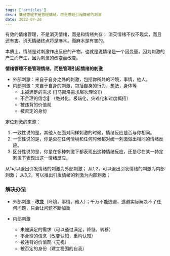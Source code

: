 ```yaml
---
tags: ['articles']
desc: 情绪管理不是管理情绪，而是管理引起情绪的刺激
date: 2022-07-28
---
```


有效的情绪管理，不是消灭情绪，而是和情绪共存；
消灭情绪不仅不现实，而且还有害。消灭情绪终点将是麻木。而麻木是有害的。


本质上，情绪是对刺激作出反应的产物，也就是说情绪是一个因变量，因为刺激的产生而产生，因为刺激的改变而改变。


**情绪管理不是管理情绪，而是管理引起情绪的刺激**

* 外部刺激：来自于自身之外的刺激，包括你所处的环境，事情，他人。
* 内部刺激：来自于自身的刺激，包括自身的行为，想法，身体等
	* 未被满足的需求 ([[马斯洛需求层次理论]])
	* 不合理的信念🔴 （绝对化，极端化，灾难化和过度概括）
	* 被违背的价值观
	* 被否定的身份

定位刺激的来源：
1. 一致性说的是，其他人在面对同样刺激的时候，情绪反应是否与你相同。
2. 一惯性说的是，你是否在任何情境和任何时候都对统一刺激做出相同的情绪反应。
3. 区分性说的是，你是在多种刺激下都表现出这种情绪反应，还是尽在某一特定刺激下表现出这一情绪反应。


从1可以退出引发情绪的刺激为外部刺激；
从1,2，可以退出引发情绪的刺激为内部刺激；
从3,2，可以推出引发情绪的刺激为内部刺激；




### 解决办法

* 外部刺激 - **改变**（环境，事情，他人）；千万不能逃避，逃避实际解决不了任何问题，只会让问题不断加重

* 内部刺激
	* 未被满足的需求（可以通过满足，降低，转移）
	* 不合理的信念（改变认知，重构认知）
	* 被违背的价值观（无视）
	* 被否定的身份（建立稳固的自我）







































